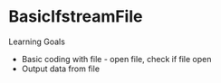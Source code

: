# BasicIfstreamFile

Learning Goals
- Basic coding with file - open file, check if file open
- Output data from file

